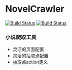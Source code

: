 # NovelCrawler
[![Build Status](https://img.shields.io/github/stars/psy-core/NovelCrawler.svg)](https://github.com/psy-core/NovelCrawler)
[![Build Status](https://img.shields.io/github/forks/psy-core/NovelCrawler.svg)](https://github.com/psy-core/NovelCrawler)

### 小说爬取工具
- 灵活的页面配置
- 灵活的抽取点配置
- 抽取点action定义
